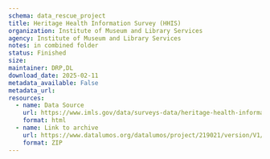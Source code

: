 ```yaml
---
schema: data_rescue_project 
title: Heritage Health Information Survey (HHIS)
organization: Institute of Museum and Library Services
agency: Institute of Museum and Library Services
notes: in combined folder
status: Finished
size: 
maintainer: DRP,DL
download_date: 2025-02-11
metadata_available: False
metadata_url: 
resources:
  - name: Data Source
    url: https://www.imls.gov/data/surveys-data/heritage-health-information-survey-hhis
    format: html
  - name: Link to archive
    url: https://www.datalumos.org/datalumos/project/219021/version/V1/view
    format: ZIP
---
```

